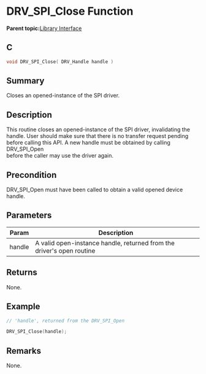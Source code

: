 # DRV\_SPI\_Close Function

**Parent topic:**[Library Interface](GUID-2960D7B8-65FA-447F-AD81-B1E62002A04B.md)

## C

```c
void DRV_SPI_Close( DRV_Handle handle )
```

## Summary

Closes an opened-instance of the SPI driver.

## Description

This routine closes an opened-instance of the SPI driver, invalidating the<br />handle. User should make sure that there is no transfer request pending<br />before calling this API. A new handle must be obtained by calling DRV\_SPI\_Open<br />before the caller may use the driver again.

## Precondition

DRV\_SPI\_Open must have been called to obtain a valid opened device handle.

## Parameters

|Param|Description|
|-----|-----------|
|handle|A valid open-instance handle, returned from the driver's open routine|

## Returns

None.

## Example

```c
// 'handle', returned from the DRV_SPI_Open

DRV_SPI_Close(handle);

```

## Remarks

None.

